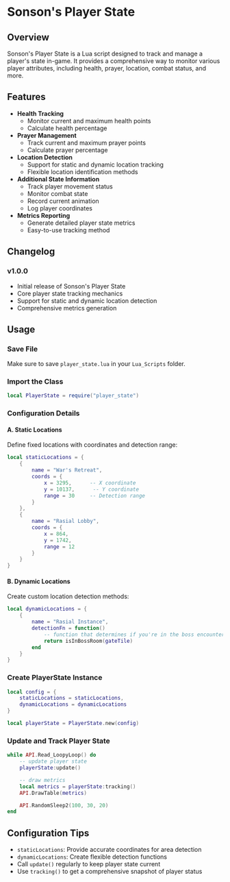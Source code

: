 # Sonson's Player State

## Overview
Sonson's Player State is a Lua script designed to track and manage a player's state in-game. It provides a comprehensive way to monitor various player attributes, including health, prayer, location, combat status, and more.


## Features
- **Health Tracking**
  - Monitor current and maximum health points
  - Calculate health percentage
- **Prayer Management**
  - Track current and maximum prayer points
  - Calculate prayer percentage
- **Location Detection**
  - Support for static and dynamic location tracking
  - Flexible location identification methods
- **Additional State Information**
  - Track player movement status
  - Monitor combat state
  - Record current animation
  - Log player coordinates
- **Metrics Reporting**
  - Generate detailed player state metrics
  - Easy-to-use tracking method

## Changelog
### v1.0.0
- Initial release of Sonson's Player State
- Core player state tracking mechanics
- Support for static and dynamic location detection
- Comprehensive metrics generation

## Usage
### Save File
Make sure to save `player_state.lua` in your `Lua_Scripts` folder.

### Import the Class
```lua
local PlayerState = require("player_state")
```

### Configuration Details
#### A. Static Locations
Define fixed locations with coordinates and detection range:
```lua
local staticLocations = {
    {
        name = "War's Retreat",
        coords = {
            x = 3295,      -- X coordinate
            y = 10137,      -- Y coordinate
            range = 30     -- Detection range
        }
    },
    {
        name = "Rasial Lobby",
        coords = {
            x = 864,
            y = 1742,
            range = 12
        }
    }
}
```

#### B. Dynamic Locations
Create custom location detection methods:
```lua
local dynamicLocations = {
    {
        name = "Rasial Instance",
        detectionFn = function()
            -- function that determines if you're in the boss encounter based on location of gate
            return isInBossRoom(gateTile) 
        end
    }
}
```

### Create PlayerState Instance
```lua
local config = {
    staticLocations = staticLocations,
    dynamicLocations = dynamicLocations
}

local playerState = PlayerState.new(config)
```

### Update and Track Player State
```lua
while API.Read_LoopyLoop() do
    -- update player state
    playerState:update()

    -- draw metrics
    local metrics = playerState:tracking()
    API.DrawTable(metrics)

    API.RandomSleep2(100, 30, 20)
end
```

## Configuration Tips
- `staticLocations`: Provide accurate coordinates for area detection
- `dynamicLocations`: Create flexible detection functions
- Call `update()` regularly to keep player state current
- Use `tracking()` to get a comprehensive snapshot of player status

